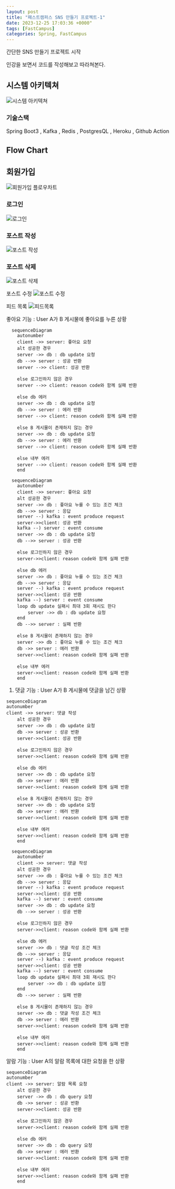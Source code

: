 ```yaml
---
layout: post
title: "패스트캠퍼스 SNS 만들기 프로젝트-1"
date: 2023-12-25 17:03:36 +0000"
tags: [FastCampus]
categories: Spring, FastCampus
---
```


간단한 SNS 만들기 프로젝트 시작

인강을 보면서 코드를 작성해보고 따라쳐본다.

## 시스템 아키텍쳐

![시스템 아키텍쳐](/assets/img/fastcampus/simple_sns/sns_architecture.png "시스템 아키텍쳐")

### 기술스택

Spring Boot3
, Kafka
, Redis
, PostgresQL
, Heroku
, Github Action

## Flow Chart

## 회원가입

![회원가입 플로우차트](/assets/img/fastcampus/simple_sns/SignUp.png)

### 로그인

![로그인](/assets/img/fastcampus/simple_sns/login_flowchart.png)

### 포스트 작성

![포스트 작성](/assets/img/fastcampus/simple_sns/create_post_flowchart.png)

### 포스트 삭제

![포스트 삭제](/assets/img/fastcampus/simple_sns/delete_post_flowchart.png)

포스트 수정
![포스트 수정](/assets/img/fastcampus/simple_sns/update_post_flowchart.png)

피드 목록
![피드목록](/assets/img/fastcampus/simple_sns/feed_flowchart.png)

좋아요 기능 : User A가 B 게시물에 좋아요를 누른 상황

```mermaid
  sequenceDiagram
    autonumber
    client ->> server: 좋아요 요청
    alt 성공한 경우
    server ->> db : db update 요청
    db -->> server : 성공 반환
    server -->> client: 성공 반환

    else 로그인하지 않은 경우
    server -->> client: reason code와 함께 실패 반환

    else db 에러
    server ->> db : db update 요청
    db -->> server : 에러 반환
    server -->> client: reason code와 함께 실패 반환

    else B 게시물이 존재하지 않는 경우
    server ->> db : db update 요청
    db -->> server : 에러 반환
    server -->> client: reason code와 함께 실패 반환

    else 내부 에러
    server -->> client: reason code와 함께 실패 반환
    end

```

```mermaid
  sequenceDiagram
    autonumber
    client ->> server: 좋아요 요청
    alt 성공한 경우
    server ->> db : 좋아요 누를 수 있는 조건 체크
    db -->> server : 응답
    server --) kafka : event produce request
    server->>client: 성공 반환
    kafka --) server : event consume
    server ->> db : db update 요청
    db -->> server : 성공 반환

    else 로그인하지 않은 경우
    server->>client: reason code와 함께 실패 반환

    else db 에러
    server ->> db : 좋아요 누를 수 있는 조건 체크
    db -->> server : 응답
    server --) kafka : event produce request
    server->>client: 성공 반환
    kafka --) server : event consume
    loop db update 실패시 최대 3회 재시도 한다
        server ->> db : db update 요청
    end
    db -->> server : 실패 반환

    else B 게시물이 존재하지 않는 경우
    server ->> db : 좋아요 누를 수 있는 조건 체크
    db ->> server : 에러 반환
    server->>client: reason code와 함께 실패 반환

    else 내부 에러
    server->>client: reason code와 함께 실패 반환
    end

```

1. 댓글 기능 : User A가 B 게시물에 댓글을 남긴 상황

```mermaid
sequenceDiagram
autonumber
client ->> server: 댓글 작성
    alt 성공한 경우
    server ->> db : db update 요청
    db ->> server : 성공 반환
    server->>client: 성공 반환

    else 로그인하지 않은 경우
    server->>client: reason code와 함께 실패 반환

    else db 에러
    server ->> db : db update 요청
    db ->> server : 에러 반환
    server->>client: reason code와 함께 실패 반환

    else B 게시물이 존재하지 않는 경우
    server ->> db : db update 요청
    db ->> server : 에러 반환
    server->>client: reason code와 함께 실패 반환

    else 내부 에러
    server->>client: reason code와 함께 실패 반환
    end

```

```mermaid
  sequenceDiagram
    autonumber
    client ->> server: 댓글 작성
    alt 성공한 경우
    server ->> db : 좋아요 누를 수 있는 조건 체크
    db -->> server : 응답
    server --) kafka : event produce request
    server->>client: 성공 반환
    kafka --) server : event consume
    server ->> db : db update 요청
    db -->> server : 성공 반환

    else 로그인하지 않은 경우
    server->>client: reason code와 함께 실패 반환

    else db 에러
    server ->> db : 댓글 작성 조건 체크
    db -->> server : 응답
    server --) kafka : event produce request
    server->>client: 성공 반환
    kafka --) server : event consume
    loop db update 실패시 최대 3회 재시도 한다
        server ->> db : db update 요청
    end
    db -->> server : 실패 반환

    else B 게시물이 존재하지 않는 경우
    server ->> db : 댓글 작성 조건 체크
    db ->> server : 에러 반환
    server->>client: reason code와 함께 실패 반환

    else 내부 에러
    server->>client: reason code와 함께 실패 반환
    end

```

알람 기능 : User A의 알람 목록에 대한 요청을 한 상황

```mermaid
sequenceDiagram
autonumber
client ->> server: 알람 목록 요청
    alt 성공한 경우
    server ->> db : db query 요청
    db ->> server : 성공 반환
    server->>client: 성공 반환

    else 로그인하지 않은 경우
    server->>client: reason code와 함께 실패 반환

    else db 에러
    server ->> db : db query 요청
    db ->> server : 에러 반환
    server->>client: reason code와 함께 실패 반환

    else 내부 에러
    server->>client: reason code와 함께 실패 반환
    end

```
